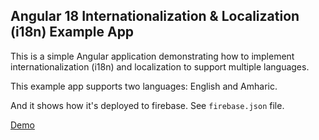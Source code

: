 ## Angular 18 Internationalization & Localization (i18n) Example App

This is a simple Angular application demonstrating how to implement internationalization (i18n) and localization to support multiple languages.

This example app supports two languages: English and Amharic.

And it shows how it's deployed to firebase. See `firebase.json` file.

[Demo](https://i18n-app-1a05f.web.app/en/)
